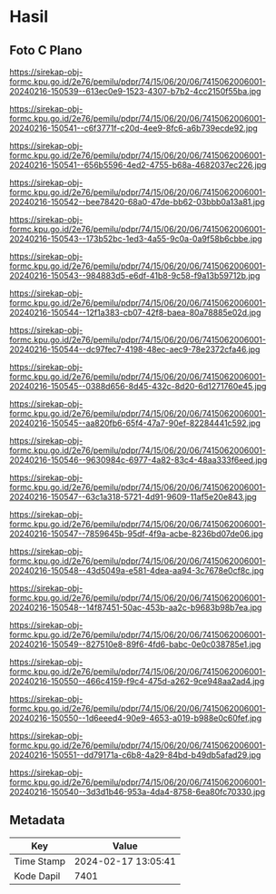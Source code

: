 # Hasil

## Foto C Plano

https://sirekap-obj-formc.kpu.go.id/2e76/pemilu/pdpr/74/15/06/20/06/7415062006001-20240216-150539--613ec0e9-1523-4307-b7b2-4cc2150f55ba.jpg

https://sirekap-obj-formc.kpu.go.id/2e76/pemilu/pdpr/74/15/06/20/06/7415062006001-20240216-150541--c6f3771f-c20d-4ee9-8fc6-a6b739ecde92.jpg

https://sirekap-obj-formc.kpu.go.id/2e76/pemilu/pdpr/74/15/06/20/06/7415062006001-20240216-150541--656b5596-4ed2-4755-b68a-4682037ec226.jpg

https://sirekap-obj-formc.kpu.go.id/2e76/pemilu/pdpr/74/15/06/20/06/7415062006001-20240216-150542--bee78420-68a0-47de-bb62-03bbb0a13a81.jpg

https://sirekap-obj-formc.kpu.go.id/2e76/pemilu/pdpr/74/15/06/20/06/7415062006001-20240216-150543--173b52bc-1ed3-4a55-9c0a-0a9f58b6cbbe.jpg

https://sirekap-obj-formc.kpu.go.id/2e76/pemilu/pdpr/74/15/06/20/06/7415062006001-20240216-150543--984883d5-e6df-41b8-9c58-f9a13b59712b.jpg

https://sirekap-obj-formc.kpu.go.id/2e76/pemilu/pdpr/74/15/06/20/06/7415062006001-20240216-150544--12f1a383-cb07-42f8-baea-80a78885e02d.jpg

https://sirekap-obj-formc.kpu.go.id/2e76/pemilu/pdpr/74/15/06/20/06/7415062006001-20240216-150544--dc97fec7-4198-48ec-aec9-78e2372cfa46.jpg

https://sirekap-obj-formc.kpu.go.id/2e76/pemilu/pdpr/74/15/06/20/06/7415062006001-20240216-150545--0388d656-8d45-432c-8d20-6d1271760e45.jpg

https://sirekap-obj-formc.kpu.go.id/2e76/pemilu/pdpr/74/15/06/20/06/7415062006001-20240216-150545--aa820fb6-65f4-47a7-90ef-82284441c592.jpg

https://sirekap-obj-formc.kpu.go.id/2e76/pemilu/pdpr/74/15/06/20/06/7415062006001-20240216-150546--9630984c-6977-4a82-83c4-48aa333f6eed.jpg

https://sirekap-obj-formc.kpu.go.id/2e76/pemilu/pdpr/74/15/06/20/06/7415062006001-20240216-150547--63c1a318-5721-4d91-9609-11af5e20e843.jpg

https://sirekap-obj-formc.kpu.go.id/2e76/pemilu/pdpr/74/15/06/20/06/7415062006001-20240216-150547--7859645b-95df-4f9a-acbe-8236bd07de06.jpg

https://sirekap-obj-formc.kpu.go.id/2e76/pemilu/pdpr/74/15/06/20/06/7415062006001-20240216-150548--43d5049a-e581-4dea-aa94-3c7678e0cf8c.jpg

https://sirekap-obj-formc.kpu.go.id/2e76/pemilu/pdpr/74/15/06/20/06/7415062006001-20240216-150548--14f87451-50ac-453b-aa2c-b9683b98b7ea.jpg

https://sirekap-obj-formc.kpu.go.id/2e76/pemilu/pdpr/74/15/06/20/06/7415062006001-20240216-150549--827510e8-89f6-4fd6-babc-0e0c038785e1.jpg

https://sirekap-obj-formc.kpu.go.id/2e76/pemilu/pdpr/74/15/06/20/06/7415062006001-20240216-150550--466c4159-f9c4-475d-a262-9ce948aa2ad4.jpg

https://sirekap-obj-formc.kpu.go.id/2e76/pemilu/pdpr/74/15/06/20/06/7415062006001-20240216-150550--1d6eeed4-90e9-4653-a019-b988e0c60fef.jpg

https://sirekap-obj-formc.kpu.go.id/2e76/pemilu/pdpr/74/15/06/20/06/7415062006001-20240216-150551--dd79171a-c6b8-4a29-84bd-b49db5afad29.jpg

https://sirekap-obj-formc.kpu.go.id/2e76/pemilu/pdpr/74/15/06/20/06/7415062006001-20240216-150540--3d3d1b46-953a-4da4-8758-6ea80fc70330.jpg


## Metadata

| Key        | Value               |
| ---------- | ------------------- |
| Time Stamp | 2024-02-17 13:05:41 |
| Kode Dapil | 7401                |



